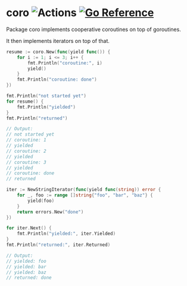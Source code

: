 # coro ![Actions](https://github.com/tcard/coro/actions/workflows/go.yml/badge.svg) [![Go Reference](https://pkg.go.dev/badge/github.com/tcard/coro.svg)](https://pkg.go.dev/github.com/tcard/coro)

Package coro implements cooperative coroutines on top of goroutines.

It then implements iterators on top of that.

```go
resume := coro.New(func(yield func()) {
	for i := 1; i <= 3; i++ {
		fmt.Println("coroutine:", i)
		yield()
	}
	fmt.Println("coroutine: done")
})

fmt.Println("not started yet")
for resume() {
	fmt.Println("yielded")
}
fmt.Println("returned")

// Output:
// not started yet
// coroutine: 1
// yielded
// coroutine: 2
// yielded
// coroutine: 3
// yielded
// coroutine: done
// returned
```

```go
iter := NewStringIterator(func(yield func(string)) error {
	for _, foo := range []string{"foo", "bar", "baz"} {
		yield(foo)
	}
	return errors.New("done")
})

for iter.Next() {
	fmt.Println("yielded:", iter.Yielded)
}
fmt.Println("returned:", iter.Returned)

// Output:
// yielded: foo
// yielded: bar
// yielded: baz
// returned: done
```
